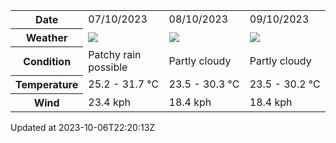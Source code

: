 
<table>
    <tr>
        <th>Date</th>
        <td>07/10/2023</td><td>08/10/2023</td><td>09/10/2023</td>
    </tr>
    <tr>
        <th>Weather</th>
        <td><img src="https://cdn.weatherapi.com/weather/64x64/day/176.png"/></td><td><img src="https://cdn.weatherapi.com/weather/64x64/day/116.png"/></td><td><img src="https://cdn.weatherapi.com/weather/64x64/day/116.png"/></td>
    </tr>
    <tr>
        <th>Condition</th>
        <td width="200px">Patchy rain possible</td><td width="200px">Partly cloudy</td><td width="200px">Partly cloudy</td>
    </tr>
    <tr>
        <th>Temperature</th>
        <td>25.2 -  31.7 °C</td><td>23.5 -  30.3 °C</td><td>23.5 -  30.2 °C</td>
    </tr>
    <tr>
        <th>Wind</th>
        <td>23.4 kph</td><td>18.4 kph</td><td>18.4 kph</td>
    </tr>
</table>


Updated at 2023-10-06T22:20:13Z
